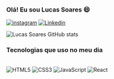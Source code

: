 ### Olá! Eu sou Lucas Soares 😄


[![instagram](https://img.shields.io/badge/Instagram-E4405F?style=for-the-badge&logo=instagram&logoColor=white)](https://www.instagram.com/lucas_soaresdbv/)
[![Linkedin](https://img.shields.io/badge/LinkedIn-0077B5?style=for-the-badge&logo=linkedin&logoColor=white)](https://www.linkedin.com/in/lucas-soares-20932a260/)

![Lucas Soares GitHub stats](https://github-readme-stats.vercel.app/api?username=lucas-soaresdev&show_icons=true&theme=synthwave)

### Tecnologias que uso no meu dia

<div style="display: inline-block"><br/>
   <img style="align-center" src="https://img.shields.io/badge/HTML5-E34F26?style=for-the-badge&logo=html5&logoColor=white" alt="HTML5"/>
   <img style="align-center" src="https://img.shields.io/badge/CSS3-1572B6?style=for-the-badge&logo=css3&logoColor=white" alt="CSS3"/>
   <img style="align-center" src="https://img.shields.io/badge/JavaScript-F7DF1E?style=for-the-badge&logo=javascript&logoColor=black" alt="JavaScript"/>
   <img style="align-center" src="https://img.shields.io/badge/React-20232A?style=for-the-badge&logo=react&logoColor=61DAFB" alt="React"/>
</div>
